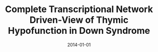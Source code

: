 ---
title: "Complete Transcriptional Network Driven-View of Thymic Hypofunction in Down Syndrome"
collection: publications
permalink: /publication/2014-moreira2014complete
excerpt: 'test'
authors: "C. A. Moreira-Filho, S. Y. Bando, F. B. Bertonha, L. R. Fereira, F. N. Silva, L. da F. Costa, M. S. Grassi, M. Carneiro-Sampaio"
date: 2014-01-01
venue: 'Journal of Clinical Immunology, v. 34, n. 3, p. 363--363.'
bibtex: "moreira2014complete.bib"
citation: 'BibTex'
---